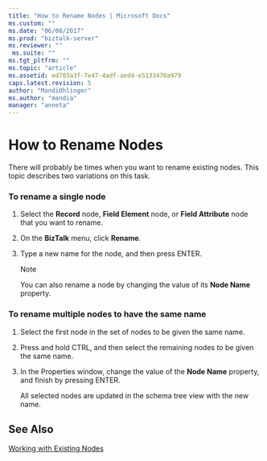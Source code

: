 ```yaml
---
title: "How to Rename Nodes | Microsoft Docs"
ms.custom: ""
ms.date: "06/08/2017"
ms.prod: "biztalk-server"
ms.reviewer: ""
 ms.suite: ""
ms.tgt_pltfrm: ""
ms.topic: "article"
ms.assetid: ed703a3f-7e47-4adf-aed4-e5133470a979
caps.latest.revision: 5
author: "MandiOhlinger"
ms.author: "mandia"
manager: "anneta"
---
```

# How to Rename Nodes
There will probably be times when you want to rename existing nodes. This topic describes two variations on this task.  
  
### To rename a single node  
  
1.  Select the **Record** node, **Field Element** node, or **Field Attribute** node that you want to rename.  
  
2.  On the **BizTalk** menu, click **Rename**.  
  
3.  Type a new name for the node, and then press ENTER.  
  
    > [!NOTE]
    >  You can also rename a node by changing the value of its **Node Name** property.  
  
### To rename multiple nodes to have the same name  
  
1.  Select the first node in the set of nodes to be given the same name.  
  
2.  Press and hold CTRL, and then select the remaining nodes to be given the same name.  
  
3.  In the Properties window, change the value of the **Node Name** property, and finish by pressing ENTER.  
  
     All selected nodes are updated in the schema tree view with the new name.  
  
## See Also  
 [Working with Existing Nodes](../core/working-with-existing-nodes.md)